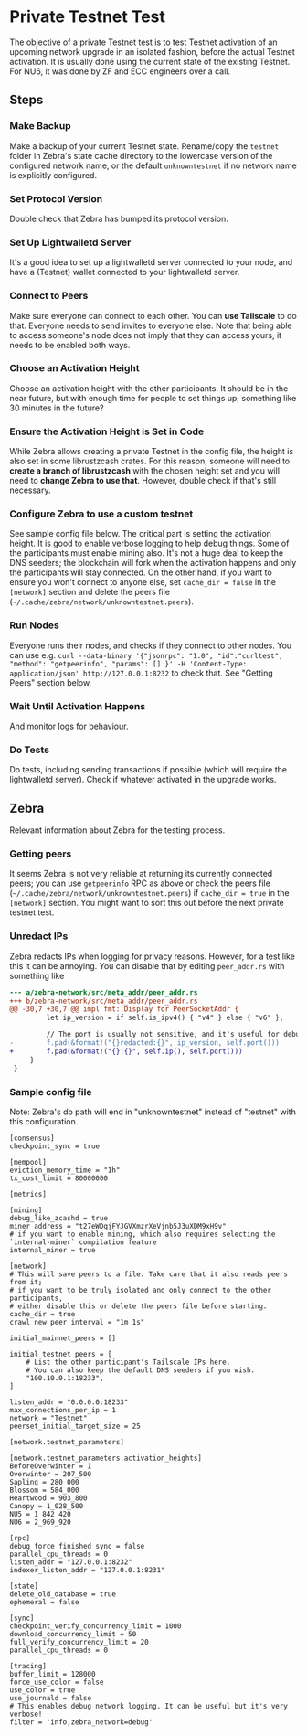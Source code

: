 # Private Testnet Test

The objective of a private Testnet test is to test Testnet activation of an upcoming
network upgrade in an isolated fashion, before the actual Testnet activation. 
It is usually done using the current state of the existing Testnet. For NU6, it was done
by ZF and ECC engineers over a call.

## Steps

### Make Backup

Make a backup of your current Testnet state. Rename/copy the `testnet` folder in
Zebra's state cache directory to the lowercase version of the configured network name,
or the default `unknowntestnet` if no network name is explicitly configured.

### Set Protocol Version

Double check that Zebra has bumped its protocol version.

### Set Up Lightwalletd Server

It's a good idea to set up a lightwalletd server connected to your node, and
have a (Testnet) wallet connected to your lightwalletd server.

### Connect to Peers

Make sure everyone can connect to each other. You can **use Tailscale** to do
that. Everyone needs to send invites to everyone else. Note that being able to
access someone's node does not imply that they can access yours, it needs to be
enabled both ways.

### Choose an Activation Height

Choose an activation height with the other participants. It should be in
the near future, but with enough time for people to set things up; something
like 30 minutes in the future?

### Ensure the Activation Height is Set in Code

While Zebra allows creating a private Testnet in the config file, the height is
also set in some librustzcash crates. For this reason, someone will need to
**create a branch of librustzcash** with the chosen height set and you will need
to **change Zebra to use that**. However, double check if that's still
necessary.

### Configure Zebra to use a custom testnet

See sample config file below. The critical part is setting the activation
height. It is good to enable verbose logging to help debug things. Some of the
participants must enable mining also. It's not a huge deal to keep the DNS
seeders; the blockchain will fork when the activation happens and only the
participants will stay connected. On the other hand, if you want to ensure you
won't connect to anyone else, set `cache_dir = false` in the `[network]` section
and delete the peers file (`~/.cache/zebra/network/unknowntestnet.peers`).

### Run Nodes

Everyone runs their nodes, and checks if they connect to other nodes. You can use
e.g. `curl --data-binary '{"jsonrpc": "1.0", "id":"curltest", "method":
"getpeerinfo", "params": [] }' -H 'Content-Type: application/json'
http://127.0.0.1:8232` to check that. See "Getting Peers" section below.

### Wait Until Activation Happens

And monitor logs for behaviour.

### Do Tests

Do tests, including sending transactions if possible (which will require the
lightwalletd server). Check if whatever activated in the upgrade works.


## Zebra

Relevant information about Zebra for the testing process.

### Getting peers

It seems Zebra is not very reliable at returning its currently connected peers;
you can use `getpeerinfo` RPC as above or check the peers file
(`~/.cache/zebra/network/unknowntestnet.peers`) if `cache_dir = true` in the
`[network]` section. You might want to sort this out before the next private
testnet test.

### Unredact IPs

Zebra redacts IPs when logging for privacy reasons. However, for a test like
this it can be annoying. You can disable that by editing `peer_addr.rs`
with something like


```diff
--- a/zebra-network/src/meta_addr/peer_addr.rs
+++ b/zebra-network/src/meta_addr/peer_addr.rs
@@ -30,7 +30,7 @@ impl fmt::Display for PeerSocketAddr {
         let ip_version = if self.is_ipv4() { "v4" } else { "v6" };

         // The port is usually not sensitive, and it's useful for debugging.
-        f.pad(&format!("{}redacted:{}", ip_version, self.port()))
+        f.pad(&format!("{}:{}", self.ip(), self.port()))
     }
 }
```

### Sample config file

Note: Zebra's db path will end in "unknowntestnet" instead of "testnet" with
this configuration.

```
[consensus]
checkpoint_sync = true

[mempool]
eviction_memory_time = "1h"
tx_cost_limit = 80000000

[metrics]

[mining]
debug_like_zcashd = true
miner_address = "t27eWDgjFYJGVXmzrXeVjnb5J3uXDM9xH9v"
# if you want to enable mining, which also requires selecting the `internal-miner` compilation feature
internal_miner = true

[network]
# This will save peers to a file. Take care that it also reads peers from it;
# if you want to be truly isolated and only connect to the other participants,
# either disable this or delete the peers file before starting.
cache_dir = true
crawl_new_peer_interval = "1m 1s"

initial_mainnet_peers = []

initial_testnet_peers = [
    # List the other participant's Tailscale IPs here.
    # You can also keep the default DNS seeders if you wish.
    "100.10.0.1:18233",
]

listen_addr = "0.0.0.0:18233"
max_connections_per_ip = 1
network = "Testnet"
peerset_initial_target_size = 25

[network.testnet_parameters]

[network.testnet_parameters.activation_heights]
BeforeOverwinter = 1
Overwinter = 207_500
Sapling = 280_000
Blossom = 584_000
Heartwood = 903_800
Canopy = 1_028_500
NU5 = 1_842_420
NU6 = 2_969_920

[rpc]
debug_force_finished_sync = false
parallel_cpu_threads = 0
listen_addr = "127.0.0.1:8232"
indexer_listen_addr = "127.0.0.1:8231"

[state]
delete_old_database = true
ephemeral = false

[sync]
checkpoint_verify_concurrency_limit = 1000
download_concurrency_limit = 50
full_verify_concurrency_limit = 20
parallel_cpu_threads = 0

[tracing]
buffer_limit = 128000
force_use_color = false
use_color = true
use_journald = false
# This enables debug network logging. It can be useful but it's very verbose!
filter = 'info,zebra_network=debug'
```